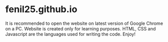 # fenil25.github.io
It is recommended to open the website on latest version of Google Chrome on a PC.
Website is created only for learning purposes.
HTML, CSS and Javascript are the languages used for writing the code.
Enjoy!
